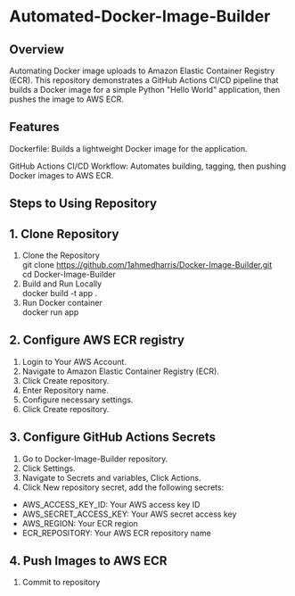 # Automated-Docker-Image-Builder
## Overview
Automating Docker image uploads to Amazon Elastic Container Registry (ECR). 
This repository demonstrates a GitHub Actions CI/CD pipeline that builds a Docker image for a simple Python "Hello World" application, then pushes the image to AWS ECR. 
## Features
Dockerfile:
Builds a lightweight Docker image for the application.

GitHub Actions CI/CD Workflow:
Automates building, tagging, then pushing Docker images to AWS ECR.  
## Steps to Using Repository
## 1. Clone Repository
1. Clone the Repository   
git clone  https://github.com/1ahmedharris/Docker-Image-Builder.git  
cd Docker-Image-Builder  
2. Build and Run Locally   
docker build -t app .    
3. Run Docker container  
docker run app
## 2. Configure AWS ECR registry
1. Login to Your AWS Account.
2. Navigate to Amazon Elastic Container Registry (ECR).
3. Click Create repository.
4. Enter Repository name.
5. Configure necessary settings.
6. Click Create repository.
## 3. Configure GitHub Actions Secrets
1. Go to Docker-Image-Builder repository.
2. Click Settings.
3. Navigate to Secrets and variables, Click Actions.
4. Click New repository secret, add the following secrets:
- AWS_ACCESS_KEY_ID: Your AWS access key ID  
- AWS_SECRET_ACCESS_KEY: Your AWS secret access key  
- AWS_REGION: Your ECR region  
- ECR_REPOSITORY: Your AWS ECR repository name
## 4. Push Images to AWS ECR
1. Commit to repository
